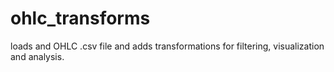 # ohlc_transforms
loads and OHLC .csv file and adds transformations for filtering, visualization and analysis.
